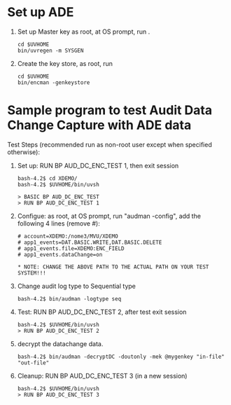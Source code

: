 # Set up ADE

1. Set up Master key as root, at OS prompt, run .

   ```
   cd $UVHOME
   bin/uvregen -m SYSGEN
   ```

2. Create the key store, as root, run

   ```
   cd $UVHOME
   bin/encman -genkeystore
   ```

# Sample program to test Audit Data Change Capture with ADE data

Test Steps (recommended run as non-root user except when specified otherwise):

1. Set up: RUN BP AUD_DC_ENC_TEST 1, then exit session

   ```
   bash-4.2$ cd XDEMO/
   bash-4.2$ $UVHOME/bin/uvsh
   
   > BASIC BP AUD_DC_ENC_TEST
   > RUN BP AUD_DC_ENC_TEST 1
   ```

2. Configue: as root, at OS prompt, run "audman -config", add the following 4 lines (remove #):

   ```
   # account=XDEMO:/nome3/MVU/XDEMO
   # app1_events=DAT.BASIC.WRITE,DAT.BASIC.DELETE
   # app1_events.file=XDEMO:ENC_FIELD
   # app1_events.dataChange=on
   
   * NOTE: CHANGE THE ABOVE PATH TO THE ACTUAL PATH ON YOUR TEST SYSTEM!!!
   ```

3. Change audit log type to Sequential type

   ```
   bash-4.2$ bin/audman -logtype seq
   ```

4. Test:   RUN BP AUD_DC_ENC_TEST 2, after test exit session

   ```
   bash-4.2$ $UVHOME/bin/uvsh
   > RUN BP AUD_DC_ENC_TEST 2
   ```

5. decrypt the datachange data.

   ```
   bash-4.2$ bin/audman -decryptDC -doutonly -mek @mygenkey "in-file" "out-file" 
   ```

6. Cleanup: RUN BP AUD_DC_ENC_TEST 3 (in a new session)

   ```
   bash-4.2$ $UVHOME/bin/uvsh
   > RUN BP AUD_DC_ENC_TEST 3
   ```

   